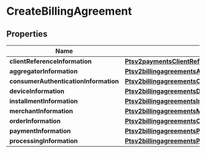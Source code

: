 
# CreateBillingAgreement

## Properties
Name | Type | Description | Notes
------------ | ------------- | ------------- | -------------
**clientReferenceInformation** | [**Ptsv2paymentsClientReferenceInformation**](Ptsv2paymentsClientReferenceInformation.md) |  |  [optional]
**aggregatorInformation** | [**Ptsv2billingagreementsAggregatorInformation**](Ptsv2billingagreementsAggregatorInformation.md) |  |  [optional]
**consumerAuthenticationInformation** | [**Ptsv2billingagreementsConsumerAuthenticationInformation**](Ptsv2billingagreementsConsumerAuthenticationInformation.md) |  |  [optional]
**deviceInformation** | [**Ptsv2billingagreementsDeviceInformation**](Ptsv2billingagreementsDeviceInformation.md) |  |  [optional]
**installmentInformation** | [**Ptsv2billingagreementsInstallmentInformation**](Ptsv2billingagreementsInstallmentInformation.md) |  |  [optional]
**merchantInformation** | [**Ptsv2billingagreementsMerchantInformation**](Ptsv2billingagreementsMerchantInformation.md) |  |  [optional]
**orderInformation** | [**Ptsv2billingagreementsOrderInformation**](Ptsv2billingagreementsOrderInformation.md) |  |  [optional]
**paymentInformation** | [**Ptsv2billingagreementsPaymentInformation**](Ptsv2billingagreementsPaymentInformation.md) |  |  [optional]
**processingInformation** | [**Ptsv2billingagreementsProcessingInformation**](Ptsv2billingagreementsProcessingInformation.md) |  |  [optional]



